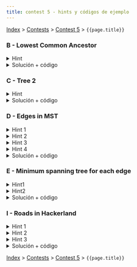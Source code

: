 ```yaml
---
title: contest 5 - hints y códigos de ejemplo
---
```


[Index](../index) > [Contests](../contests) > [Contest 5](../contests#contest-5) > ```{{page.title}}```


### B - Lowest Common Ancestor
<details> 
  <summary>Hint</summary>
  Problema "hello world" de LCA. Si te complicas implementádolo por primera vez, en los apuntes hay implementaciones de ejemplo, aunque recomiendo la primera vez entender bien la estructura en vez de hacer copy paste ciegamente.
</details>
<details>
  <summary>Solución + código</summary>
  <a href="https://github.com/PabloMessina/Competitive-Programming-Material/blob/master/Solved%20problems/SPOJ/LCA_LowestCommonAncestor.cpp">Código de ejemplo</a>
</details>

### C - Tree 2

<details> 
  <summary>Hint</summary>
  Un diametro de un grafo se define como un par de nodos (a,b) tal que la distancia entre ellos es maxima. Un grafo puede tener multiples diametros. Los diametros cumplen varias propiedades interesantes:

<ol>
    <li>Dado un nodo cualquiera u, sea v el nodo mas lejano de u. Esta garantizado que v es el extremo de un diametro.</li>
    <li>Dado un diametro (a,b) y un nodo u cualquiera, esta garantizado que a o b es uno de los nodos mas lejanos a u (es decir, no existe un nodo x tal que dist(x,u) sea mayor a max(dist(a,u),dist(b,u)).</li>
</ol>

La demostracion de estas propiedades queda como ejercicio. La propiedad 1 puede usarse para encontrar un diametro del arbol, y la propiedad 2 puede usarse para responder las queries de manera eficiente.

</details>
<details> 
  <summary>Solución + código</summary>
  <p>
  Para encontrar un diametro del arbol, puede hacerse bfs desde un nodo cualquiera. Sea <strong>a</strong> el ultimo nodo visitado (que sabemos es el extremo de un diametro). Luego podemos hacer bfs de nuevo partiendo desde <strong>a</strong> y guardando en <strong>b</strong> el ultimo nodo visitado. Tenemos que (<strong>a</strong>,<strong>b</strong>) es un diametro del arbol.
    </p><p>
  Ahora supongamos que nos dan una query <strong>v</strong>,<strong>d</strong>. Sabemos que solo necesitamos revisar <strong>a</strong> y <strong>b</strong> para encontrar un nodo mas lejano de <strong>v</strong>. Sea <strong>w</strong> este nodo. Si dist(<strong>v</strong>, <strong>w</strong>) es menor a <strong>d</strong>, podemos responder inmediatamente 0. Si la profundidad de <strong>v</strong> es menor o igual a <strong>d</strong>, entonces basta responder el <strong>d</strong>-esimo ancestro de v. En otro caso, podemos responder el ancestro (dist(<strong>v</strong>,<strong>w</strong>)-<strong>d</strong>)-esimo de <strong>w</strong>.
</p><p>
  Para calcular distancias y ancestros en tiempo logaritmico podemos utilizar el metodo de Binary Lifting.
</p>
  <a href="https://github.com/ProgramacionCompetitivaPUC/IIC2553-2019-2/blob/master/code_samples/contest5/C_Tree_2.cpp">Código de ejemplo</a>
</details>

### D - Edges in MST

<details> 
  <summary>Hint 1</summary>
  Notar que todos los posibles MSTs de un grafo pueden ser generado por el algoritmo de Kruskal si es que ordenamos las aristas de la forma correcta: al ordenar las aristas de menor a mayor costo, cuando haya empates ponemos primero las aristas del MST que queremos generar (queda como ejercicio teórico para el lector conveserse 100% de que esto funciona). Y del mismo modo, Kruskal es un algoritmo correcto, por lo que siempre encuentra MSTs válidos de un grafo. Es decir, el conjunto de MSTs de un grafo y el conjunto de posibles outputs de Kruskal son iguales.
</details>

<details> 
  <summary>Hint 2</summary>
  Notar que lo único que determina qué MST va a encontrar Kruskal es la forma en que ordenamos las aristas cuando hay empate por costo. si todas las aristas tuviesen costos distintos, entonces sólo hay una única forma de ordenar las aristas y por consiguiente Kruskal sólo puede generar un único MST. En cambio, si hay empates por costo, según cómo ordenemos las aristas empatadas, el MST encontrado por Kruskal podría ser diferente.
</details>

<details> 
  <summary>Hint 3</summary>
  Una vez que las aristas ya están ordenadas, recordemos que Kruskal usa un union-find por debajo para tomar la decisión de qué aristas poner y qué aristas no. Ahora, cuando Kruskal itera sobre las aristas, podemos mentalmente visualizar este proceso en "batches", donde cada batch son todas las aristas que empatan en un costo dado. Por ej. el primer batch son todas las aristas que empatan en costo C1, el segundo batch son todas las aristas que empatan en costo C2, etc. El orden de los batches es fijo, pero cómo están las aristas ordenadas dentro de cada batch puede variar. La observación clave que hay que hacer aquí es que el estado del Union-Find al momento de procesar el i-ésimo batch <strong>es siempre el mismo, independiente de cómo hayan estado permutadas las aristas en los batches previos</strong>. ¿Por qué? Básicamente porque las aristas que van antes del batch i-ésimo son siempre las mismas, y cada arista es una instrucción de unir 2 conjuntos en el Union-Find, y da lo mismo en qué orden ejecutemos las instrucciones, el resultado final es siempre el mismo.
</details>


<details> 
  <summary>Hint 4</summary>
  ¿Entonces de qué depende qué aristas del batch i-ésimo Kruskal va a poner y qué aristas va a ignorar? Sabemos que no depende del orden de los batches previos, pero sí puede depender del orden dentro del batch i-ésimo mismo. Si vemos los conjuntos del Union-Find como nodos, entonces cada arista e=(u,v) del batch i-ésimo se puede reinterpretar como una arista e' = (findSet(u), findSet(v)). Entonces si e' es un self-loop, <strong>NUNCA</strong> va, si e' forma parte de un ciclo, <strong>A VECES</strong> va, y e' es una <strong>arista de corte</strong> (la única otra opción que queda) entonces <strong>SIEMPRE</strong> va.
</details>

<details> 
  <summary>Solución + código</summary>
  Lo que hacemos es ejecutar Kruskal pero con la modificación de procesar las aristas empatadas en batches. Para cada batch primero armamos un grafo temporal donde los nodos son los conjuntos del Union-Find en ese instante, y las aristas del batch actual las traducimos a aristas en este grafo temporal. Los self-loops los podemos omitir y taggear como "none" altiro, y en el grafo temporal debemos encontrar las arista de corte y las aristas que forman parte de ciclos. Esto lo podemos hacer con el algoritmo de Tarjan para encontrar aristas de corte en un grafo (cuidado: el grafo no es necesariamente conexo, hay que correrlo por cada componente conexa del grafo). Las de corte las tageamos como "any" y el resto como "at least one". Luego seguimos ejecutando Kruskal normalmente y repetimos lo mismo para el siguiente batch y así hasta el final. <a href="https://github.com/PabloMessina/Competitive-Programming-Material/blob/master/Solved%20problems/Codeforces/160D_EdgesInMST.cpp">Código de ejemplo</a>
</details>


### E - Minimum spanning tree for each edge

<details> 
  <summary>Hint1</summary>
  Es posible computar el MST una vez, y luego usar ese MST como punto de partida para responder las queries eficientemente.
</details>
<details>
  <summary>Hint2</summary>
  Dado un MST del grafo y una arista (u,v) cualquiera del grafo que no este en el MST, si agregamos la arista (u,v) al MST se forma un ciclo. ¿Que arista (distinta de (u,v)) nos conviene sacar para eliminar este ciclo y minimizar el costo?
</details>
<details> 
  <summary>Solución + código</summary>
  <p>
  Dado una arista (u,v), el MST que la contiene es equivalente a un MST cualquiera al que se le remueve la arista mas cara en el camino u-v y luego se agrega la arista (u,v). Una forma de ver que esto es correcto es asi: Si fijamos la arista (u,v) y luego corremos kruskal, la ejecucion sería exactamente la misma excepto por la arista mas cara que completa el ciclo (que no seria agregada). Esta arista es precisamente la mas cara en el camino u-v del MST original.
</p><p>
  Para calcular la arista mas cara entre u y v en el MST se puede utilizar Binary Lifting.
</p>
  <a href="https://github.com/ProgramacionCompetitivaPUC/IIC2553-2019-2/blob/master/code_samples/contest5/E_MST_for_each_edge.cpp">Código de ejemplo</a>
</details>


### I - Roads in Hackerland
<details> 
  <summary>Hint 1</summary>
  Notar que todas las aristas tienen pesos distintos (de hecho, potencias de 2 distintas). Entonces, el costo de un camino simple en el grafo se puede ver como un número binario, donde cada arista me indica qué bit debo prender.
</details>
<details> 
  <summary>Hint 2</summary>
  Se puede demostrar que el camino más barato entre 2 nodos A y B es el camino que los conecta en el Minimum Spanning Tree del grafo. Para verlo, por contradicción imagina que el óptimo fuera un camino alternativo distinto al del MST, dicho camino necesariamente debe usar al menos una arista e = (u,v) que no está en el MST. Luego hay 2 casos: 1) el costo de la arista "e" es mayor al camino que conecta u con v en el MST, en este caso podemos reemplazar "e" con el camino que conecta "u" con "v" en el MST y obtener un camino aún más barato para llegar de A a B (-><- contradicción), o bien 2) el costo de "e" es menor que el costo del camino de u a v en el MST, esto implica que hay una arista en dicho camino con una potencia de 2 mayor a la pontecia de 2 de "e", así que podemos reemplazar esa arista con "e" y obtener un MST aún más barato (-><- contradicción también). Es decir, en ambos casos hay contradicción así que nuestra suposición inicial es errónea, es decir, el óptimo entre A y B es necesariamente el camino del MST.
</details>
<details> 
  <summary>Hint 3</summary>
  Calcular la sumatoria de todos los caminos mínimos es equivalente a iterar por cada arista del MST y preguntarse en cuántos caminos mínimos dicha arista aparece, y así la contribución de la arista sería costo(arista) x count(arista). Y contar esto es trivial, la arista es un puente que separa al MST en 2 partes, entonces dicha arista aparece en todas las combinaciones de nodos de una parte con la otra.
</details>
<details> 
  <summary>Solución + código</summary>
  Encontramos el MST del grafo y luego corremos un DFS sobre el MST calculando por cada nodo el tamaño de su subárbol (cuántos nodos hay en su subárbol incluyéndolo), entonces la contribución de la arista que va de ese nodo a su padre inmediato es igual a su costo multiplicado por (N-K)*K, donde K es el tamaño del subárbol del nodo. Dado que la suma es gigante, podemos guardar su representación binaria en un arreglo de ints suficientemente grande, entonces sumar 2^C * (N-K)*K se puede hacer calculando (N-k)*K en un long long y luego sumando sus bits "a mano" sobre el arreglo shifteados C posiciones.
  <a href="https://github.com/PabloMessina/Competitive-Programming-Material/blob/master/Solved%20problems/hackerrank/RoadsInHackerLand.cpp">Código de ejemplo</a>
</details>

<!-- <details> 
  <summary>Hint</summary>   
</details>
<details> 
  <summary>Solución + código</summary>
  <a href="">Código de ejemplo</a>
</details> -->

[Index](../index) > [Contests](../contests) > [Contest 5](../contests#contest-5) > ```{{page.title}}```
